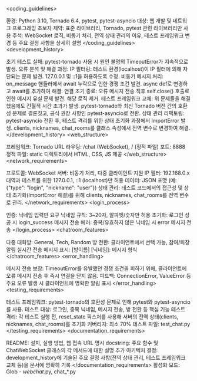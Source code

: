 <coding_guidelines>

환경: Python 3.10, Tornado 6.4, pytest, pytest-asyncio
대상: 웹 개발 및 네트워크 프로그래밍 초보자
제약: 표준 라이브러리, Tornado, pytest 관련 라이브러리만 사용
주석: WebSocket 로직, 비동기 처리, 전역 상태 관리의 이유, 테스트 프레임워크 변경 등 주요 결정 사항을 상세히 설명 </coding_guidelines>
<development_history>

초기 테스트 실패: pytest-tornado 사용 시 원인 불명의 TimeoutError가 지속적으로 발생.
오류 분석 및 해결 과정:
IP 필터링: 테스트 환경(localhost)이 IP 필터에 의해 차단되는 문제 발견. 127.0.0.1 및 ::1을 허용하도록 수정.
비동기 메시지 처리: 
on_message
 핸들러에서 await 누락으로 인한 경쟁 조건 발견. async def로 변경하고 await를 추가하여 해결.
연결 조기 종료: 오류 메시지 전송 직후 self.close() 호출로 인한 메시지 유실 문제 발견. 해당 로직 제거.
테스트 프레임워크 교체: 위 문제들을 해결했음에도 간헐적 시간 초과가 발생. pytest-tornado와 최신 Tornado 버전 간의 호환성 문제로 결론짓고, 공식 권장 사항인 pytest-asyncio로 전환.
상태 관리 리팩토링: pytest-asyncio 전환 후, 테스트 격리를 위한 상태 초기화 과정에서 ImportError 발생. clients, nicknames, chat_rooms를 클래스 속성에서 전역 변수로 변경하여 해결. </development_history>
<web_structure>

프레임워크: Tornado
URL 라우팅: /chat (WebSocket), / (정적 파일)
포트: 8888
정적 파일: static 디렉토리에서 HTML, CSS, JS 제공 </web_structure>
<network_requirements>

프로토콜: WebSocket
서버: 비동기 처리, 다중 클라이언트 지원
IP 필터: 192.168.0.x 대역과 테스트를 위한 127.0.0.1, ::1 (localhost)만 허용
데이터: JSON 포맷 (예: {"type": "login", "nickname": "user"})
상태 관리: 테스트 코드에서의 접근성 및 상태 초기화(ImportError 해결)를 위해 clients, nicknames, chat_rooms를 전역 변수로 관리. </network_requirements>
<login_process>

인증: 닉네임 입력만 요구
닉네임 규칙: 3~20자, 알파벳/숫자만 허용
초기화: 로그인 성공 시 login_success 메시지 전송
에러: 중복/유효하지 않은 닉네임 시 
error
 메시지 전송 </login_process>
<chatroom_features>

다중 대화방: General, Tech, Random
방 전환: 클라이언트에서 선택 가능, 참여/퇴장 알림 실시간 전송
메시지 표시: [방이름] [닉네임]: 메시지 형식 </chatroom_features>
<error_handling>

메시지 전송 보장: TimeoutError를 유발했던 경쟁 조건을 피하기 위해, 클라이언트에 오류 메시지 전송 후 즉시 연결을 닫지 않음.
피드백: ConnectionError, ValueError 등 주요 오류 발생 시 클라이언트에 명확한 알림 표시 </error_handling>
<testing_requirements>

테스트 프레임워크: pytest-tornado의 호환성 문제로 인해 pytest와 pytest-asyncio를 사용.
테스트 대상: 로그인, 중복 닉네임, 메시지 전송, 방 전환 등 핵심 기능
테스트 격리: 각 테스트 실행 전, 
reset_state
 픽스처를 사용해 서버의 전역 상태(clients, nicknames, chat_rooms)를 초기화
커버리지: 최소 70%
테스트 파일: 
test_chat.py
 </testing_requirements>
<documentation_requirements>

README: 설치, 실행 방법, 웹 접속 URL 명시
docstring: 주요 함수 및 
ChatWebSocket
 클래스의 각 메서드에 대한 설명 추가
아키텍처 결정: development_history에 기술된 주요 결정 사항(전역 상태 관리, 테스트 프레임워크 교체 등)을 문서에 명확히 기록 </documentation_requirements>
활성화 모드: Glob - *webchat*.py, chat_*.py
